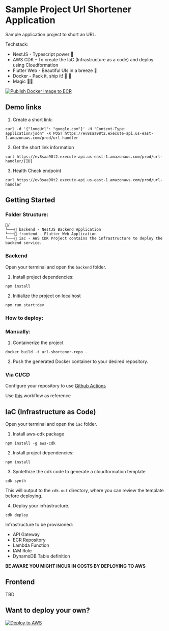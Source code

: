 # Sample Project Url Shortener Application
Sample application project to short an URL.

Techstack:
- NestJS - Typescript power 💪
- AWS CDK - To create the IaC (Infrastructure as a code) and deploy using Cloudformation
- Flutter Web - Beautiful UIs in a breeze  💅
- Docker - Pack it, ship it! 🚢 🚀
- Magic 💫💫

[![Publish Docker Image to ECR](https://github.com/HektorCyC/url-shortener-app/actions/workflows/publish.yaml/badge.svg)](https://github.com/HektorCyC/url-shortener-app/actions/workflows/publish.yaml)
## Demo links

1. Create a short link:

```
curl -d '{"longUrl": "google.com"}' -H "Content-Type: application/json" -X POST https://ev8saa98t2.execute-api.us-east-1.amazonaws.com/prod/url-handler
```

2. Get the short link information

```
curl https://ev8saa98t2.execute-api.us-east-1.amazonaws.com/prod/url-handler/{ID}
```

3. Health Check endpoint

```
curl https://ev8saa98t2.execute-api.us-east-1.amazonaws.com/prod/url-handler
```

## Getting Started

### Folder Structure:

```
📂/
└───📂 backend - NestJS Backend Application
└───📂 frontend - Flutter Web Application
└───📂 iac - AWS CDK Project contains the infrastructure to deploy the backend service.
```

### Backend
Open your terminal and open the ``backend`` folder.

1. Install project dependencies:
```
npm install
``` 
2. Initialize the project on localhost
```
npm run start:dev
```

### How to deploy:

### Manually:

1. Containerize the project 
```
docker build -t url-shortener-repo .
```
2. Push the generated Docker container to your desired repository.

### Via CI/CD
Configure your repository to use [Github Actions](https://github.com/features/actions)

Use [this](https://github.com/HektorCyC/url-shortener-app/blob/main/.github/workflows/publish.yaml) workflow as reference

## IaC (Infrastructure as Code)
Open your terminal and open the ``iac`` folder.

1. Install aws-cdk package
```
npm install -g aws-cdk
```

2. Install project dependencies:
```
npm install
``` 
3. Syntethize the cdk code to generate a cloudformation template
```
cdk synth
```
This will output to the ``cdk.out`` directory, where you can review the template before deploying.

4. Deploy your infrastructure.
```
cdk deploy
``` 
Infrastructure to be provisioned:
- API Gateway
- ECR Repository
- Lambda Function
- IAM Role
- DynamoDB Table definition

**BE AWARE YOU MIGHT INCUR IN COSTS BY DEPLOYING TO AWS**

## Frontend

TBD

## Want to deploy your own?
[![Deploy to AWS](https://s3.amazonaws.com/cloudformation-examples/cloudformation-launch-stack.png)](https://console.aws.amazon.com/cloudformation/home?region=us-east-1#/stacks/new?stackName=url-shortener-stack&templateURL=https://hectorcyc-assets.s3.amazonaws.com/url-shortener-stack.template.json)

